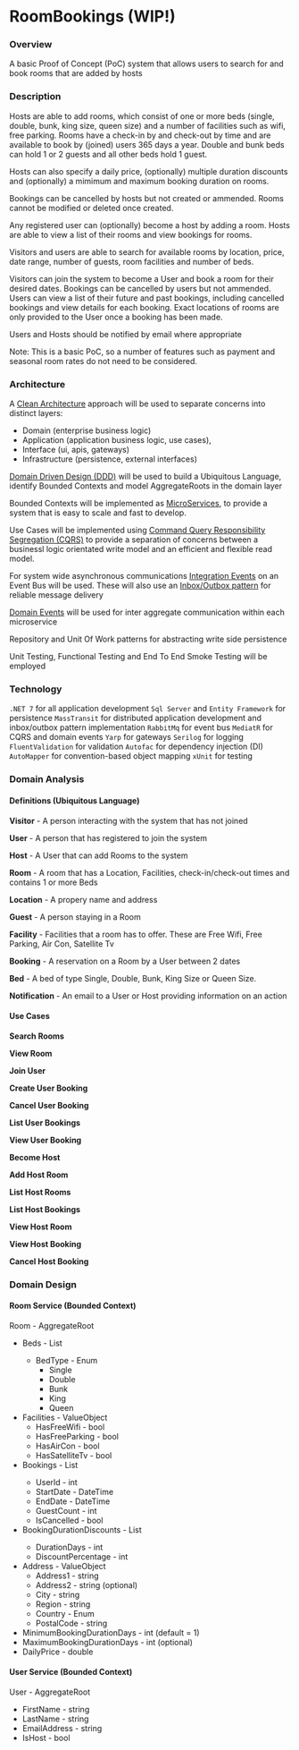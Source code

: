 # RoomBookings (WIP!)

### Overview

A basic Proof of Concept (PoC) system that allows users to search for and book rooms that are added by hosts

### Description

Hosts are able to add rooms, which consist of one or more beds (single, double, bunk, king size, queen size) and a number of facilities such as wifi, free parking. Rooms have a check-in by and check-out by time and are available to book by (joined) users 365 days a year. Double and bunk beds can hold 1 or 2 guests and all other beds hold 1 guest.

Hosts can also specify a daily price, (optionally) multiple duration discounts and (optionally) a mimimum and maximum booking duration on rooms.

Bookings can be cancelled by hosts but not created or ammended. Rooms cannot be modified or deleted once created.

Any registered user can (optionally) become a host by adding a room. Hosts are able to view a list of their rooms and view bookings for rooms.

Visitors and users are able to search for available rooms by location, price, date range, number of guests, room facilities and number of beds.

Visitors can join the system to become a User and book a room for their desired dates. Bookings can be cancelled by users but not ammended. Users can view a list of their future and past bookings, including cancelled bookings and view details for each booking. Exact locations of rooms are only provided to the User once a booking has been made.

Users and Hosts should be notified by email where appropriate

Note: This is a basic PoC, so a number of features such as payment and seasonal room rates do not need to be considered.

### Architecture

A [Clean Architecture](https://blog.cleancoder.com/uncle-bob/2012/08/13/the-clean-architecture.html) approach will be used to separate concerns into distinct layers:

- Domain (enterprise business logic)
- Application (application business logic, use cases),
- Interface (ui, apis, gateways)
- Infrastructure (persistence, external interfaces)

[Domain Driven Design (DDD)](https://martinfowler.com/bliki/DomainDrivenDesign.html) will be used to build a Ubiquitous Language, identify Bounded Contexts and model AggregateRoots in the domain layer

Bounded Contexts will be implemented as [MicroServices](https://microservices.io), to provide a system that is easy to scale and fast to develop.

Use Cases will be implemented using [Command Query Responsibility Segregation (CQRS)](https://www.eventstore.com/cqrs-pattern) to provide a separation of concerns between a businessl logic orientated write model and an efficient and flexible read model.

For system wide asynchronous communications [Integration Events](https://learn.microsoft.com/en-us/dotnet/architecture/microservices/multi-container-microservice-net-applications/integration-event-based-microservice-communications) on an Event Bus will be used. These will also use an [Inbox/Outbox pattern](https://event-driven.io/en/outbox_inbox_patterns_and_delivery_guarantees_explained/) for reliable message delivery

[Domain Events](https://learn.microsoft.com/en-us/dotnet/architecture/microservices/microservice-ddd-cqrs-patterns/domain-events-design-implementation) will be used for inter aggregate communication within each microservice

Repository and Unit Of Work patterns for abstracting write side persistence

Unit Testing, Functional Testing and End To End Smoke Testing will be employed

### Technology

`.NET 7` for all application development
`Sql Server` and `Entity Framework` for persistence
`MassTransit` for distributed application development and inbox/outbox pattern implementation
`RabbitMq` for event bus
`MediatR` for CQRS and domain events
`Yarp` for gateways
`Serilog` for logging
`FluentValidation` for validation
`Autofac` for dependency injection (DI)
`AutoMapper` for convention-based object mapping
`xUnit` for testing

### Domain Analysis

#### Definitions (Ubiquitous Language)

**Visitor** - A person interacting with the system that has not joined

**User** - A person that has registered to join the system

**Host** - A User that can add Rooms to the system

**Room** - A room that has a Location, Facilities, check-in/check-out times and contains 1 or more Beds

**Location** - A propery name and address

**Guest** - A person staying in a Room

**Facility** - Facilities that a room has to offer. These are Free Wifi, Free Parking, Air Con, Satellite Tv

**Booking** - A reservation on a Room by a User between 2 dates

**Bed** - A bed of type Single, Double, Bunk, King Size or Queen Size.

**Notification** - An email to a User or Host providing information on an action

#### Use Cases

**Search Rooms**

**View Room**

**Join User**

**Create User Booking**

**Cancel User Booking**

**List User Bookings**

**View User Booking**

**Become Host**

**Add Host Room**

**List Host Rooms**

**List Host Bookings**

**View Host Room**

**View Host Booking**

**Cancel Host Booking**

### Domain Design

#### Room Service (Bounded Context)

Room - AggregateRoot

- Beds - List<ValueObject>
  - BedType - Enum
    - Single
    - Double
    - Bunk
    - King
    - Queen
- Facilities - ValueObject
  - HasFreeWifi - bool
  - HasFreeParking - bool
  - HasAirCon - bool
  - HasSatelliteTv - bool
- Bookings - List<Entity>
  - UserId - int
  - StartDate - DateTime
  - EndDate - DateTime
  - GuestCount - int
  - IsCancelled - bool
- BookingDurationDiscounts - List<ValueObject>
  - DurationDays - int
  - DiscountPercentage - int
- Address - ValueObject
  - Address1 - string
  - Address2 - string (optional)
  - City - string
  - Region - string
  - Country - Enum
  - PostalCode - string
- MinimumBookingDurationDays - int (default = 1)
- MaximumBookingDurationDays - int (optional)
- DailyPrice - double

#### User Service (Bounded Context)

User - AggregateRoot

- FirstName - string
- LastName - string
- EmailAddress - string
- IsHost - bool
